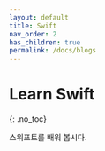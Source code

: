 ```yaml
---
layout: default
title: Swift
nav_order: 2
has_children: true
permalink: /docs/blogs
---
```


# Learn Swift
{: .no_toc}

스위프트를 배워 봅시다.